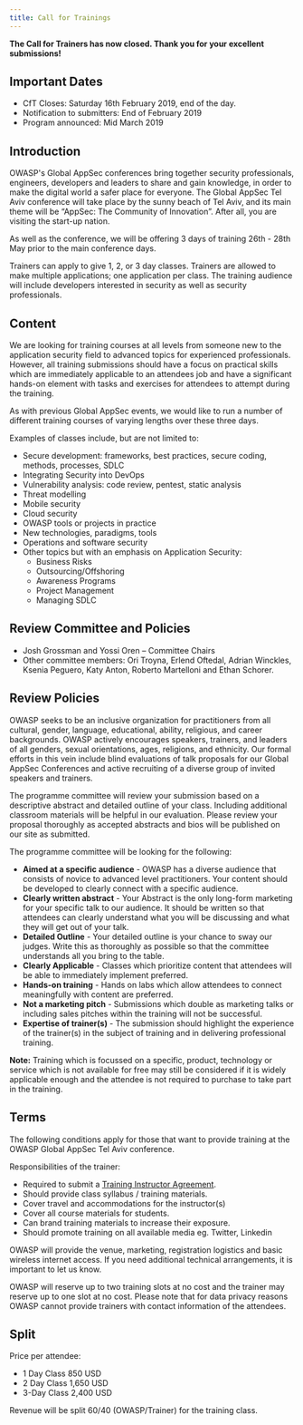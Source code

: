 ```yaml
---
title: Call for Trainings
---
```


**The Call for Trainers has now closed. Thank you for your excellent submissions!**

## Important Dates
* CfT Closes: Saturday 16th February 2019, end of the day.
* Notification to submitters: End of February 2019
* Program announced: Mid March 2019

## Introduction

OWASP's Global AppSec conferences bring together security professionals, engineers, developers and leaders to share and gain knowledge, in order to make the digital world a safer place for everyone. The Global AppSec Tel Aviv conference will take place by the sunny beach of Tel Aviv, and its main theme will be “AppSec: The Community of Innovation”. After all, you are visiting the start-up nation. 

As well as the conference, we will be offering 3 days of training 26th - 28th May prior to the main conference days.

Trainers can apply to give 1, 2, or 3 day classes. Trainers are allowed to make multiple applications; one application per class. The training audience will include developers interested in security as well as security professionals.

## Content

We are looking for training courses at all levels from someone new to the application security field to advanced topics for experienced professionals. However, all training submissions should have a focus on practical skills which are immediately applicable to an attendees job and have a significant hands-on element with tasks and exercises for attendees to attempt during the training.

As with previous Global AppSec events, we would like to run a number of different training courses of varying lengths over these three days.

Examples of classes include, but are not limited to:

* Secure development: frameworks, best practices, secure coding, methods, processes, SDLC
* Integrating Security into DevOps
* Vulnerability analysis: code review, pentest, static analysis
* Threat modelling
* Mobile security
* Cloud security
* OWASP tools or projects in practice
* New technologies, paradigms, tools
* Operations and software security
* Other topics but with an emphasis on Application Security:
	* Business Risks
	* Outsourcing/Offshoring
	* Awareness Programs
	* Project Management
	* Managing SDLC

## Review Committee and Policies

* Josh Grossman and Yossi Oren – Committee Chairs
* Other committee members: Ori Troyna, Erlend Oftedal, Adrian Winckles, Ksenia Peguero, Katy Anton, Roberto Martelloni and Ethan Schorer.
 

## Review Policies

OWASP seeks to be an inclusive organization for practitioners from all cultural, gender, language, educational, ability, religious, and career backgrounds. OWASP actively encourages speakers, trainers, and leaders of all genders, sexual orientations, ages, religions, and ethnicity. Our formal efforts in this vein include blind evaluations of talk proposals for our Global AppSec Conferences and active recruiting of a diverse group of invited speakers and trainers.

The programme committee will review your submission based on a descriptive abstract and detailed outline of your class. Including additional classroom materials will be helpful in our evaluation. Please review your proposal thoroughly as accepted abstracts and bios will be published on our site as submitted.

The programme committee will be looking for the following:

* **Aimed at a specific audience** - OWASP has a diverse audience that consists of novice to advanced level practitioners. Your content should be developed to clearly connect with a specific audience.
* **Clearly written abstract** - Your Abstract is the only long-form marketing for your specific talk to our audience. It should be written so that attendees can clearly understand what you will be discussing and what they will get out of your talk.
* **Detailed Outline** - Your detailed outline is your chance to sway our judges. Write this as thoroughly as possible so that the committee understands all you bring to the table.
* **Clearly Applicable** - Classes which prioritize content that attendees will be able to immediately implement preferred.
* **Hands-on training** - Hands on labs which allow attendees to connect meaningfully with content are preferred.
* **Not a marketing pitch** - Submissions which double as marketing talks or including sales pitches within the training will not be successful.
* **Expertise of trainer(s)** - The submission should highlight the experience of the trainer(s) in the subject of training and in delivering professional training.

**Note:** Training which is focussed on a specific, product, technology or service which is not available for free may still be considered if it is widely applicable enough and the attendee is not required to purchase to take part in the training.

## Terms

The following conditions apply for those that want to provide training at the OWASP Global AppSec Tel Aviv conference. 

Responsibilities of the trainer:

* Required to submit a [Training Instructor Agreement](/docs/Training_Instructor_Agreement.docx).
* Should provide class syllabus / training materials.
* Cover travel and accommodations for the instructor(s)
* Cover all course materials for students.
* Can brand training materials to increase their exposure.
* Should promote training on all available media eg. Twitter, Linkedin

OWASP will provide the venue, marketing, registration logistics and basic wireless internet access. If you need additional technical arrangements, it is important to let us know.

OWASP will reserve up to two training slots at no cost and the trainer may reserve up to one slot at no cost. Please note that for data privacy reasons OWASP cannot provide trainers with contact information of the attendees.

## Split

Price per attendee:

* 1 Day Class 850 USD
* 2 Day Class 1,650 USD
* 3-Day Class 2,400 USD

Revenue will be split 60/40 (OWASP/Trainer) for the training class.


